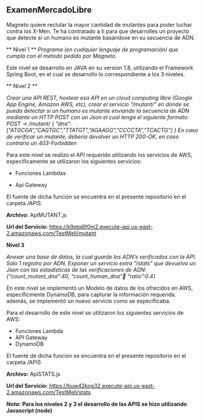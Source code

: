 ## ExamenMercadoLibre

Magneto quiere reclutar la mayor cantidad de mutantes para poder luchar
contra los X-Men.
Te ha contratado a ti para que desarrolles un proyecto que detecte si un
humano es mutante basándose en su secuencia de ADN.

** Nivel 1 **
*Programa (en cualquier lenguaje de programación) que cumpla con el método pedido por
Magneto.*

Este nivel se desarrollo en JAVA en su version 1.8, utilizando el Framework Spring Boot, en el cual se desarrollo lo correspondiente a los 3 niveles.

** Nivel 2 **

*Crear una API REST, hostear esa API en un cloud computing libre (Google App Engine,
Amazon AWS, etc), crear el servicio “/mutant/” en donde se pueda detectar si un humano es
mutante enviando la secuencia de ADN mediante un HTTP POST con un Json el cual tenga el
siguiente formato:
POST → /mutant/
{
“dna”:["ATGCGA","CAGTGC","TTATGT","AGAAGG","CCCCTA","TCACTG"]
}
En caso de verificar un mutante, debería devolver un HTTP 200-OK, en caso contrario un
403-Forbidden*

Para este nivel se realizo el API requerido utilizando los servicios de AWS, especificamente se utilizaron los siguientes servicios:

- Funciones Lambdas

- Api Gateway

El fuente de dicha funcion se encuentra en el presente repositorio en el carpeta /APIS

**Archivo:** ApiMUTANT.js

**Url del Servicio:** https://k9ptq6f0m2.execute-api.us-east-2.amazonaws.com/TestMeli/mutant

**Nivel 3**

*Anexar una base de datos, la cual guarde los ADN’s verificados con la API.
Solo 1 registro por ADN.
Exponer un servicio extra “/stats” que devuelva un Json con las estadísticas de las
verificaciones de ADN: {“count_mutant_dna”:40, “count_human_dna”:100: “ratio”:0.4}*

En este nivel se implementó un Modelo de datos de  los ofrecidos en AWS, especificmente DynamoDB, para capturar la información requerida. 
además, se implementó un nuevo servicio como se especificaba.

Para el desarrollo de este nivel se utilizaron los siguientes servicios de AWS:

- Funciones Lambda
- API Gateway
- DynamoDB


El fuente de dicha funcion se encuentra en el presente repositorio en el carpeta /APIS

**Archivo:** ApiSTATS.js

**Url del Servicio:** https://buw42kog32.execute-api.us-east-2.amazonaws.com/TestMeli/stats

***Nota:***
**Para los niveles 2 y 3 el desarrollo de las APIS se hizo utilizando Javascript (node)**
